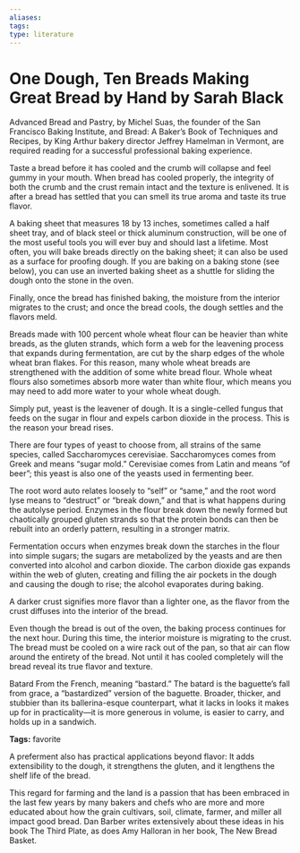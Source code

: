 ```yaml
---
aliases: 
tags: 
type: literature
---
```



# One Dough, Ten Breads Making Great Bread by Hand by Sarah Black

Advanced Bread and Pastry, by Michel Suas, the founder of the San Francisco Baking Institute, and Bread: A Baker’s Book of Techniques and Recipes, by King Arthur bakery director Jeffrey Hamelman in Vermont, are required reading for a successful professional baking experience.


Taste a bread before it has cooled and the crumb will collapse and feel gummy in your mouth. When bread has cooled properly, the integrity of both the crumb and the crust remain intact and the texture is enlivened. It is after a bread has settled that you can smell its true aroma and taste its true flavor.


A baking sheet that measures 18 by 13 inches, sometimes called a half sheet tray, and of black steel or thick aluminum construction, will be one of the most useful tools you will ever buy and should last a lifetime. Most often, you will bake breads directly on the baking sheet; it can also be used as a surface for proofing dough. If you are baking on a baking stone (see below), you can use an inverted baking sheet as a shuttle for sliding the dough onto the stone in the oven.


Finally, once the bread has finished baking, the moisture from the interior migrates to the crust; and once the bread cools, the dough settles and the flavors meld.


Breads made with 100 percent whole wheat flour can be heavier than white breads, as the gluten strands, which form a web for the leavening process that expands during fermentation, are cut by the sharp edges of the whole wheat bran flakes. For this reason, many whole wheat breads are strengthened with the addition of some white bread flour. Whole wheat flours also sometimes absorb more water than white flour, which means you may need to add more water to your whole wheat dough.


Simply put, yeast is the leavener of dough. It is a single-celled fungus that feeds on the sugar in flour and expels carbon dioxide in the process. This is the reason your bread rises.


There are four types of yeast to choose from, all strains of the same species, called Saccharomyces cerevisiae. Saccharomyces comes from Greek and means “sugar mold.” Cerevisiae comes from Latin and means “of beer”; this yeast is also one of the yeasts used in fermenting beer.


The root word auto relates loosely to “self” or “same,” and the root word lyse means to “destruct” or “break down,” and that is what happens during the autolyse period. Enzymes in the flour break down the newly formed but chaotically grouped gluten strands so that the protein bonds can then be rebuilt into an orderly pattern, resulting in a stronger matrix.


Fermentation occurs when enzymes break down the starches in the flour into simple sugars; the sugars are metabolized by the yeasts and are then converted into alcohol and carbon dioxide. The carbon dioxide gas expands within the web of gluten, creating and filling the air pockets in the dough and causing the dough to rise; the alcohol evaporates during baking.


A darker crust signifies more flavor than a lighter one, as the flavor from the crust diffuses into the interior of the bread.


Even though the bread is out of the oven, the baking process continues for the next hour. During this time, the interior moisture is migrating to the crust. The bread must be cooled on a wire rack out of the pan, so that air can flow around the entirety of the bread. Not until it has cooled completely will the bread reveal its true flavor and texture.


Batard From the French, meaning “bastard.” The batard is the baguette’s fall from grace, a “bastardized” version of the baguette. Broader, thicker, and stubbier than its ballerina-esque counterpart, what it lacks in looks it makes up for in practicality—it is more generous in volume, is easier to carry, and holds up in a sandwich.

**Tags:** favorite


A preferment also has practical applications beyond flavor: It adds extensibility to the dough, it strengthens the gluten, and it lengthens the shelf life of the bread.


This regard for farming and the land is a passion that has been embraced in the last few years by many bakers and chefs who are more and more educated about how the grain cultivars, soil, climate, farmer, and miller all impact good bread. Dan Barber writes extensively about these ideas in his book The Third Plate, as does Amy Halloran in her book, The New Bread Basket.


